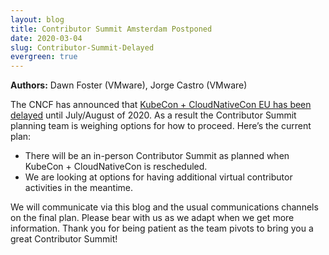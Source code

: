 ```yaml
---
layout: blog
title: Contributor Summit Amsterdam Postponed
date: 2020-03-04
slug: Contributor-Summit-Delayed
evergreen: true
---
```


**Authors:** Dawn Foster (VMware), Jorge Castro (VMware)

The CNCF has announced that [KubeCon + CloudNativeCon EU has been delayed](https://events.linuxfoundation.org/kubecon-cloudnativecon-europe/attend/novel-coronavirus-update/) until July/August of 2020. As a result the Contributor Summit planning team is weighing options for how to proceed. Here’s the current plan:

- There will be an in-person Contributor Summit as planned when KubeCon + CloudNativeCon is rescheduled.
- We are looking at options for having additional virtual contributor activities in the meantime.

We will communicate via this blog and the usual communications channels on the final plan. Please bear with us as we adapt when we get more information. Thank you for being patient as the team pivots to bring you a great Contributor Summit!